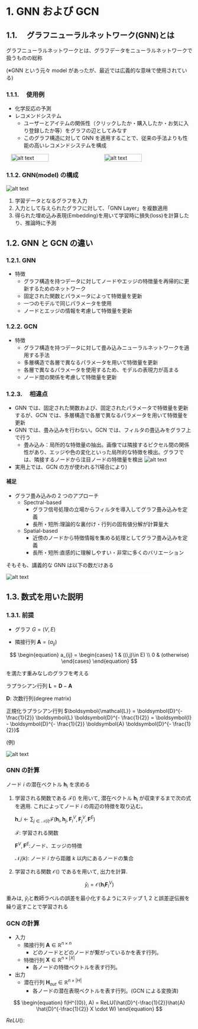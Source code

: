 # 1. GNN および GCN

<script type="text/javascript" async src="https://cdnjs.cloudflare.com/ajax/libs/mathjax/2.7.7/MathJax.js?config=TeX-MML-AM_CHTML">
</script>
<script type="text/x-mathjax-config">
 MathJax.Hub.Config({
 tex2jax: {
 inlineMath: [['$', '$'] ],
 displayMath: [ ['$$','$$'], ["\\[","\\]"] ]
 }
 });
</script>

## 1.1. 　グラフニューラルネットワーク(GNN)とは

グラフニューラルネットワークとは、グラフデータをニューラルネットワークで扱うものの総称

(※GNN という元々 model があったが、最近では広義的な意味で使用されている)

### 1.1.1. 　使用例

- 化学反応の予測
- レコメンドシステム
  - ユーザーとアイテムの関係性（クリックしたか・購入したか・お気に入り登録したか等）をグラフの辺としてみなす
  - このグラフ構造に対して GNN を適用することで、従来の手法よりも性能の高いレコメンドシステムを構成

<div style="display: flex; justify-content: space-around;">
  <img src="image.png" alt="alt text" style="width: 45%;">
  <img src="image-1.png" alt="alt text" style="width: 45%;">

</div>

### 1.1.2. GNN(model) の構成

![alt text](image-2.png)

1. 学習データとなるグラフを入力
2. 入力として与えられたグラフに対して、「GNN Layer」を複数適用
3. 得られた埋め込み表現(Embedding)を用いて学習時に損失(loss)を計算したり、推論時に予測

## 1.2. GNN と GCN の違い

### 1.2.1. GNN

- 特徴
  - グラフ構造を持つデータに対してノードやエッジの特徴量を再帰的に更新するためのネットワーク
  - 固定された関数とパラメータによって特徴量を更新
  - 一つのモデルで同じパラメータを使用
  - ノードとエッジの情報を考慮して特徴量を更新

### 1.2.2. GCN

- 特徴
  - グラフ構造を持つデータに対して畳み込みニューラルネットワークを適用する手法
  - 多層構造で各層で異なるパラメータを用いて特徴量を更新
  - 各層で異なるパラメータを使用するため、モデルの表現力が高まる
  - ノード間の関係を考慮して特徴量を更新

### 1.2.3. 　相違点

- GNN では、固定された関数および、固定されたパラメータで特徴量を更新するが、GCN では、多層構造で各層で異なるパラメータを用いて特徴量を更新
- GNN では、畳み込みを行わない。GCN では、フィルタの畳込みをグラフ上で行う
  - 畳み込み：局所的な特徴量の抽出。画像では隣接するピクセル間の関係性があり、エッジや色の変化といった局所的な特徴を検出。グラフでは、隣接するノードから注目ノードの特徴量を検出
    ![alt text](image-3.png)
- 実用上では、GCN の方が使われる?(場合により)

#### 補足

- グラフ畳み込みの 2 つのアプローチ
  - Spectral-based
    - グラフ信号処理の立場からフィルタを導入してグラフ畳み込みを定義
    - 長所・短所:理論的な裏付け・行列の固有値分解が計算量大
  - Spatial-based
    - 近傍のノードから特徴情報を集める処理としてグラフ畳み込みを定義
    - 長所・短所:直感的に理解しやすい・非常に多くのバリエーション

そもそも、講義的な GNN は以下の数だけある

<div style="background-color: white; width:80%">
  <img src="image-5.png" alt="alt text">
</div>

## 1.3. 数式を用いた説明

### 1.3.1. 前提

- グラフ $G=(V, E)$

- 隣接行列 $\boldsymbol{A} = (a_{ij})$

$$
\begin{equation}
a_{ij} =
\begin{cases}
1   &   ((i,j)\in E) \\
0   &   (otherwise)
\end{cases}
\end{equation}
$$

を満たす重みなしのグラフを考える

ラプラシアン行列
$\boldsymbol{L} = \boldsymbol{D} - \boldsymbol{A}$

$\boldsymbol{D}$: 次数行列(degree matrix)

正規化ラプラシアン行列
$\boldsymbol{\mathcal{L}} = \boldsymbol{D}^{- \frac{1}{2}}  \boldsymbol{L} \boldsymbol{D}^{- \frac{1}{2}} = \boldsymbol{I} - \boldsymbol{D}^{- \frac{1}{2}}  \boldsymbol{A} \boldsymbol{D}^{- \frac{1}{2}}$

(例)

<div style="background-color: white; width:80%">
  <img src="image-4.png" alt="alt text">
</div>

### GNN の計算

ノード
$i$
の潜在ベクトル
$\boldsymbol{h}_i$
を求める

1. 学習される関数である
   $\mathcal{F()}$
   を用いて, 潜在ベクトル
   $\boldsymbol{h}_i$
   が収束するまで次の式を適用. これによってノード
   $i$
   の周辺の特徴を取り込む。

   $\boldsymbol{h}\_i \leftarrow  \sum_{j \in \mathcal{N}(i)} \mathcal{F}(\boldsymbol{h}_i, \boldsymbol{h}_j, \boldsymbol{F}_i^V, \boldsymbol{F}_j^V, \boldsymbol{F}^E)$

   $\mathcal{F}$: 学習される関数

   $\boldsymbol{F}^V, \boldsymbol{F}^E$:ノード、エッジの特徴

   $\mathcal{N}_i(k)$: ノード $i$ から距離 $k$ 以内にあるノードの集合

1. 学習される関数 $\mathcal{O()}$ であるを用いて, 出力を計算.

$$
\begin{equation}
\hat{y}_i = \mathcal{O}(\boldsymbol{h}_i \boldsymbol{F}_i^V)
\end{equation}
$$

重みは, $\hat{y}_i$と教師ラベルの誤差を最小化するようにステップ 1, 2 と誤差逆伝搬を繰り返すことで学習される

### GCN の計算

- 入力
  - 隣接行列
    $\boldsymbol{A} \in \mathbb{R}^{n \times n}$
    - どのノードとどのノードが繋がっているかを表す行列。
  - 特徴行列
    $\boldsymbol{X} \in \mathbb{R}^{n \times |X|}$
    - 各ノードの特徴ベクトルを表す行列。
- 出力
  - 潜在行列
    $\boldsymbol{H}_{out} \in \mathbb{R}^{n \times |H|}$
    - 各ノードの潜在表現ベクトルを表す行列。(GCN による変換済)

$$
\begin{equation}
f(H^{(0)}, A) = ReLU(\hat{D}^{-\frac{1}{2}}\hat{A} \hat{D}^{-\frac{1}{2}} X \cdot W)
\end{equation}
$$

$ReLU()$:
